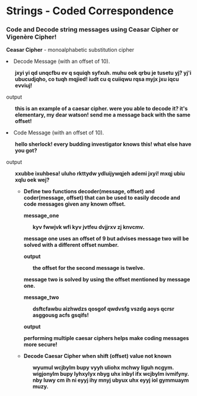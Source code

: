<h1>Strings - Coded Correspondence</h1>
<h3>Code and Decode string messages using Ceasar Cipher or Vigenère Cipher!</h3>


<p><b>Ceasar Cipher</b> - monoalphabetic substitution cipher</p>

<li>Decode Message (with an offset of 10).</li>
<ul><b>jxyi yi qd unqcfbu ev q squiqh syfxuh. muhu oek qrbu je tusetu yj?  yj'i ubucudjqho, co tuqh mqjied!  iudt cu q cuiiqwu rqsa myjx jxu iqcu evviuj!</b></ul>

<p>output</p>
<ul><b>this is an example of a caesar cipher.  were you able to decode it?  it's elementary, my dear watson!  send me a message back with the same offset!</b></ul>

<li>Code Message (with an offset of 10).</li>
<ul><b>hello sherlock! every budding investigator knows this! what else have you got?</b></ul>

<p>output</p>
<ul><b>xxubbe ixuhbesa! uluho rkttydw ydluijywqjeh ademi jxyi! mxqj ubiu xqlu oek wej?<b><ul>


<li>Define two functions decoder(message, offset) and coder(message, offset) that can be used to easily decode and code messages given any known offset.</li>

<p>message_one</p>
<ul><b>kyv fwwjvk wfi kyv jvtfeu dvjjrxv zj knvcmv.</b></ul>
<p>message one uses an offset of 9 but advises message two will be solved with a different offset number.</p>
<p>output</p>
<ul><b>the offset for the second message is twelve.</b></ul>

<p>message two is solved by using the offset mentioned by message one.</p>
<p>message_two</p>
<ul><b>dsftcfawbu aizhwdzs qosgof qwdvsfg vszdg aoys qcrsr asggousg acfs gsqifs!</b></ul>
<p>output</p>
<p>performing multiple caesar ciphers helps make coding messages more secure!</p>

<li>Decode Caesar Cipher when shift (offset) value not known</li>
<ul><b>wyumul wcjbylm bupy vyyh uliohx mchwy liguh ncgym. wigjonylm bupy lyhxylyx nbyg uhx inbyl ifx wcjbylm ivmifyny.  nby luwy cm ih ni eyyj ihy mnyj ubyux uhx eyyj iol gymmuaym muzy.</b></ul>


<br>
